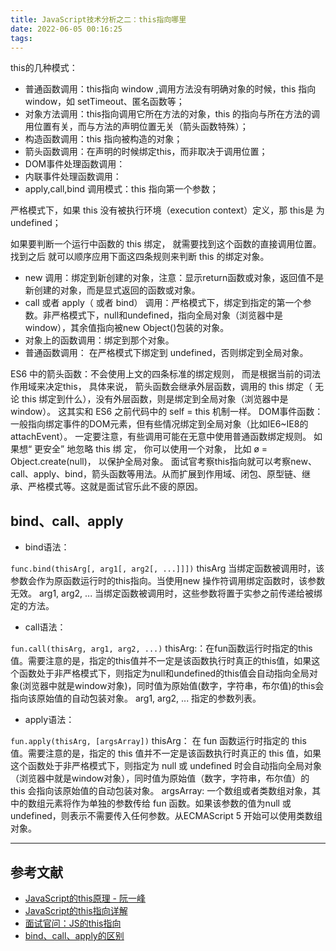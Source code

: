 ```yaml
---
title: JavaScript技术分析之二：this指向哪里
date: 2022-06-05 00:16:25
tags:
---
```


this的几种模式：

- 普通函数调用：this指向 window ,调用方法没有明确对象的时候，this 指向 window，如 setTimeout、匿名函数等；
- 对象方法调用：this指向调用它所在方法的对象，this 的指向与所在方法的调用位置有关，而与方法的声明位置无关（箭头函数特殊）；
- 构造函数调用：this 指向被构造的对象；
- 箭头函数调用：在声明的时候绑定this，而非取决于调用位置；
- DOM事件处理函数调用：
- 内联事件处理函数调用：
- apply,call,bind 调用模式：this 指向第一个参数；

严格模式下，如果 this 没有被执行环境（execution context）定义，那 this是 为undefined；

如果要判断一个运行中函数的 this 绑定， 就需要找到这个函数的直接调用位置。 找到之后
就可以顺序应用下面这四条规则来判断 this 的绑定对象。

- new 调用：绑定到新创建的对象，注意：显示return函数或对象，返回值不是新创建的对象，而是显式返回的函数或对象。
- call 或者 apply（ 或者 bind） 调用：严格模式下，绑定到指定的第一个参数。非严格模式下，null和undefined，指向全局对象（浏览器中是window），其余值指向被new Object()包装的对象。
- 对象上的函数调用：绑定到那个对象。
- 普通函数调用： 在严格模式下绑定到 undefined，否则绑定到全局对象。

ES6 中的箭头函数：不会使用上文的四条标准的绑定规则， 而是根据当前的词法作用域来决定this， 具体来说， 箭头函数会继承外层函数，调用的 this 绑定（ 无论 this 绑定到什么），没有外层函数，则是绑定到全局对象（浏览器中是window）。 这其实和 ES6 之前代码中的 self = this 机制一样。
DOM事件函数：一般指向绑定事件的DOM元素，但有些情况绑定到全局对象（比如IE6~IE8的attachEvent）。
一定要注意，有些调用可能在无意中使用普通函数绑定规则。 如果想“ 更安全” 地忽略 this 绑
定， 你可以使用一个对象， 比如 ø = Object.create(null)， 以保护全局对象。
面试官考察this指向就可以考察new、call、apply、bind，箭头函数等用法。从而扩展到作用域、闭包、原型链、继承、严格模式等。这就是面试官乐此不疲的原因。

## bind、call、apply

- bind语法：

`func.bind(thisArg[, arg1[, arg2[, ...]]])`
thisArg 当绑定函数被调用时，该参数会作为原函数运行时的this指向。当使用new 操作符调用绑定函数时，该参数无效。
arg1, arg2, ... 当绑定函数被调用时，这些参数将置于实参之前传递给被绑定的方法。

- call语法：

`fun.call(thisArg, arg1, arg2, ...)`
thisArg:：在fun函数运行时指定的this值。需要注意的是，指定的this值并不一定是该函数执行时真正的this值，如果这个函数处于非严格模式下，则指定为null和undefined的this值会自动指向全局对象(浏览器中就是window对象)，同时值为原始值(数字，字符串，布尔值)的this会指向该原始值的自动包装对象。
arg1, arg2, ... 指定的参数列表。

- apply语法：

`fun.apply(thisArg, [argsArray])`
thisArg： 在 fun 函数运行时指定的 this 值。需要注意的是，指定的 this 值并不一定是该函数执行时真正的 this 值，如果这个函数处于非严格模式下，则指定为 null 或 undefined 时会自动指向全局对象（浏览器中就是window对象），同时值为原始值（数字，字符串，布尔值）的 this 会指向该原始值的自动包装对象。
argsArray: 一个数组或者类数组对象，其中的数组元素将作为单独的参数传给 fun 函数。如果该参数的值为null 或 undefined，则表示不需要传入任何参数。从ECMAScript 5 开始可以使用类数组对象。


---

## 参考文献

- [JavaScript的this原理 - 阮一峰](https://www.ruanyifeng.com/blog/2018/06/javascript-this.html)
- [JavaScript的this指向详解](https://juejin.cn/post/6981251280236707853)
- [面试官问：JS的this指向](https://juejin.cn/post/6844903746984476686)
- [bind、call、apply的区别](https://segmentfault.com/a/1190000016705780)